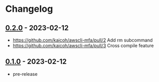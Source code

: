 # Changelog

## [0.2.0][] - 2023-02-12

- https://github.com/kaicoh/awscli-mfa/pull/2 Add rm subcommand
- https://github.com/kaicoh/awscli-mfa/pull/3 Cross compile feature

## [0.1.0][] - 2023-02-12

- pre-release

[0.2.0]: https://github.com/kaicoh/awscli-mfa/releases/v0.2.0
[0.1.0]: https://github.com/kaicoh/awscli-mfa/releases/v0.1.0
